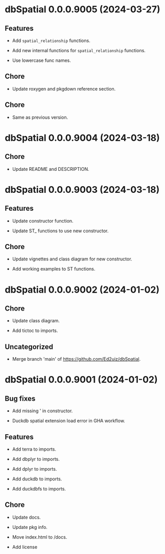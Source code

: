 <!-- NEWS.md is maintained by https://cynkra.github.io/fledge, do not edit -->

# dbSpatial 0.0.0.9005 (2024-03-27)

## Features

- Add `spatial_relationship` functions.

- Add new internal functions for `spatial_relationship` functions.

- Use lowercase func names.

## Chore

- Update roxygen and pkgdown reference section.

## Chore

- Same as previous version.

# dbSpatial 0.0.0.9004 (2024-03-18)

## Chore

- Update README and DESCRIPTION.

# dbSpatial 0.0.0.9003 (2024-03-18)

## Features

- Update constructor function.

- Update ST_ functions to use new constructor.

## Chore

- Update vignettes and class diagram for new constructor.

- Add working examples to ST functions.

<!-- NEWS.md is maintained by https://fledge.cynkra.com, contributors should not edit this file -->

# dbSpatial 0.0.0.9002 (2024-01-02)

## Chore

- Update class diagram.

- Add tictoc to imports.

## Uncategorized

- Merge branch 'main' of https://github.com/Ed2uiz/dbSpatial.


# dbSpatial 0.0.0.9001 (2024-01-02)

## Bug fixes

- Add missing ' in constructor.

- Duckdb spatial extension load error in GHA workflow.

## Features

- Add terra to imports.

- Add dbplyr to imports.

- Add dplyr to imports.

- Add duckdb to imports.

- Add duckdbfs to imports.

## Chore

- Update docs.

- Update pkg info.

- Move index.html to /docs.

- Add license
